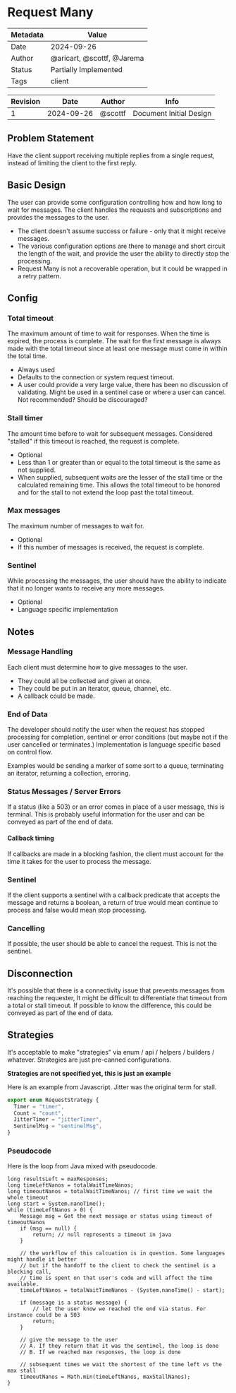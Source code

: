 # Request Many

| Metadata | Value                      |
|----------|----------------------------|
| Date     | 2024-09-26                 |
| Author   | @aricart, @scottf, @Jarema |
| Status   | Partially Implemented      |
| Tags     | client                     |

| Revision | Date       | Author    | Info                    |
|----------|------------|-----------|-------------------------|
| 1        | 2024-09-26 | @scottf   | Document Initial Design |

## Problem Statement
Have the client support receiving multiple replies from a single request, instead of limiting the client to the first reply.

## Basic Design

The user can provide some configuration controlling how and how long to wait for messages.
The client handles the requests and subscriptions and provides the messages to the user.

* The client doesn't assume success or failure - only that it might receive messages.
* The various configuration options are there to manage and short circuit the length of the wait, 
and provide the user the ability to directly stop the processing.
* Request Many is not a recoverable operation, but it could be wrapped in a retry pattern.

## Config

### Total timeout

The maximum amount of time to wait for responses. When the time is expired, the process is complete.
The wait for the first message is always made with the total timeout since at least one message must come in within the total time.

* Always used
* Defaults to the connection or system request timeout.
* A user could provide a very large value, there has been no discussion of validating. Might be used in a sentinel case or where a user can cancel. Not recommended? Should be discouraged?

### Stall timer

The amount time before to wait for subsequent messages. 
Considered "stalled" if this timeout is reached, the request is complete.

* Optional
* Less than 1 or greater than or equal to the total timeout is the same as not supplied.
* When supplied, subsequent waits are the lesser of the stall time or the calculated remaining time. 
This allows the total timeout to be honored and for the stall to not extend the loop past the total timeout.

### Max messages

The maximum number of messages to wait for. 
* Optional
* If this number of messages is received, the request is complete.

### Sentinel

While processing the messages, the user should have the ability to indicate that it no longer wants to receive any more messages.
* Optional
* Language specific implementation   

## Notes

### Message Handling

Each client must determine how to give messages to the user.
* They could all be collected and given at once.
* They could be put in an iterator, queue, channel, etc.
* A callback could be made.

### End of Data

The developer should notify the user when the request has stopped processing
for completion, sentinel or error conditions (but maybe not if the user cancelled or terminates.)
Implementation is language specific based on control flow.

Examples would be sending a marker of some sort to a queue, terminating an iterator, returning a collection, erroring.

### Status Messages / Server Errors

If a status (like a 503) or an error comes in place of a user message, this is terminal.
This is probably useful information for the user and can be conveyed as part of the end of data.

#### Callback timing

If callbacks are made in a blocking fashion, the client must account for the time it takes for the user to process the message.

### Sentinel

If the client supports a sentinel with a callback predicate that accepts the message and returns a boolean, 
a return of true would mean continue to process and false would mean stop processing.

### Cancelling

If possible, the user should be able to cancel the request. This is not the sentinel.

## Disconnection

It's possible that there is a connectivity issue that prevents messages from reaching the requester,
It might be difficult to differentiate that timeout from a total or stall timeout. 
If possible to know the difference, this could be conveyed as part of the end of data. 

## Strategies
It's acceptable to make "strategies" via enum / api / helpers / builders / whatever.
Strategies are just pre-canned configurations.

**Strategies are not specified yet, this is just an example**

Here is an example from Javascript. Jitter was the original term for stall.

```js
export enum RequestStrategy {
  Timer = "timer",
  Count = "count",
  JitterTimer = "jitterTimer",
  SentinelMsg = "sentinelMsg",
}
```

### Pseudocode

Here is the loop from Java mixed with pseudocode.

```
long resultsLeft = maxResponses;
long timeLeftNanos = totalWaitTimeNanos;
long timeoutNanos = totalWaitTimeNanos; // first time we wait the whole timeout
long start = System.nanoTime();
while (timeLeftNanos > 0) {
    Message msg = Get the next message or status using timeout of timeoutNanos
    if (msg == null) {
        return; // null represents a timeout in java
    }

    // the workflow of this calcuation is in question. Some languages might handle it better
    // but if the handoff to the client to check the sentinel is a blocking call,
    // time is spent on that user's code and will affect the time available.
    timeLeftNanos = totalWaitTimeNanos - (System.nanoTime() - start);
    
    if (message is a status message) {
        // let the user know we reached the end via status. For instance could be a 503
        return;
    }

    // give the message to the user
    // A. If they return that it was the sentinel, the loop is done
    // B. If we reached max responses, the loop is done

    // subsequent times we wait the shortest of the time left vs the max stall
    timeoutNanos = Math.min(timeLeftNanos, maxStallNanos); 
}
```